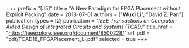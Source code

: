 +++
prefix = "[J5]"
title = "A New Paradigm for FPGA Placement without Explicit Packing"
date = 2018-07-01
authors = ["**Wuxi Li**", "David Z. Pan"]
publication_types = [2]
publication = "*IEEE Transactions on Computer-Aided Design of Integrated Circuits and Systems (TCAD)*"
title_href = "https://ieeexplore.ieee.org/document/8500228/"
url_pdf = "pdf/TCAD18_FPGAPlacement_Li.pdf"
selected = true
+++
